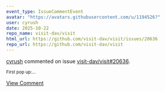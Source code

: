 ```yaml
---
event_type: IssueCommentEvent
avatar: "https://avatars.githubusercontent.com/u/1194526?"
user: cyrush
date: 2025-10-22
repo_name: visit-dav/visit
html_url: https://github.com/visit-dav/visit/issues/20636
repo_url: https://github.com/visit-dav/visit
---
```


<a href='https://github.com/cyrush' target='_blank'>cyrush</a> commented on issue <a href='https://github.com/visit-dav/visit/issues/20636' target='_blank'>visit-dav/visit#20636</a>.

<small>First pop up:...</small>

<a href='https://github.com/visit-dav/visit/issues/20636' target='_blank'>View Comment</a>